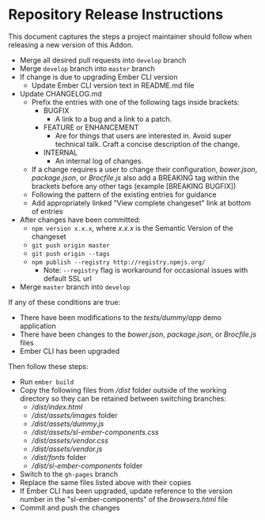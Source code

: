 # Repository Release Instructions

This document captures the steps a project maintainer should follow when releasing a new version of this Addon.

* Merge all desired pull requests into `develop` branch
* Merge `develop` branch into `master` branch
* If change is due to upgrading Ember CLI version
    * Update Ember CLI version text in README.md file
* Update CHANGELOG.md
    * Prefix the entries with one of the following tags inside brackets:
        * BUGFIX
            * A link to a bug and a link to a patch.
        * FEATURE or ENHANCEMENT
            * Are for things that users are interested in. Avoid super technical talk. Craft a concise description of the change.
        * INTERNAL
            * An internal log of changes.
    * If a change requires a user to change their configuration, *bower.json*, *package.json*, or *Brocfile.js* also add a BREAKING tag within the brackets before any other tags (example [BREAKING BUGFIX])
    * Following the pattern of the existing entries for guidance
    * Add appropriately linked "View complete changeset" link at bottom of entries
* After changes have been committed:
    * `npm version x.x.x`, where *x.x.x* is the Semantic Version of the changeset
    * `git push origin master`
    * `git push origin --tags`
    * `npm publish --registry http://registry.npmjs.org/`
        * Note: `--registry` flag is workaround for occasional issues with default SSL url
* Merge `master` branch into `develop`

If any of these conditions are true:

* There have been modifications to the *tests/dummy/app* demo application
* There have been changes to the *bower.json*, *package.json*, or *Brocfile.js* files
* Ember CLI has been upgraded

Then follow these steps:

* Run `ember build`
* Copy the following files from */dist* folder outside of the working directory so they can be retained between switching branches:
    * */dist/index.html*
    * */dist/assets/images* folder
    * */dist/assets/dummy.js*
    * */dist/assets/sl-ember-components.css*
    * */dist/assets/vendor.css*
    * */dist/assets/vendor.js*
    * */dist/fonts* folder
    * */dist/sl-ember-components* folder
* Switch to the `gh-pages` branch
* Replace the same files listed above with their copies
* If Ember CLI has been upgraded, update reference to the version number in the "sl-ember-components" of the *browsers.html* file
* Commit and push the changes